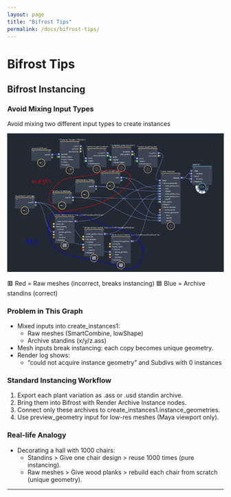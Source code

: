 ```yaml
---
layout: page
title: "Bifrost Tips"
permalink: /docs/bifrost-tips/
---
```


# Bifrost Tips

## Bifrost Instancing
### Avoid Mixing Input Types
Avoid mixing two different input types to create instances

![img.png](bifrost-instancing-issue.png)

🟥 Red = Raw meshes (incorrect, breaks instancing)
🟦 Blue = Archive standins (correct)

### Problem in This Graph
* Mixed inputs into create_instances1:
  * Raw meshes (SmartCombine, lowShape)
  * Archive standins (x/y/z.ass)
* Mesh inputs break instancing: each copy becomes unique geometry.
* Render log shows:
  * “could not acquire instance geometry” and Subdivs with 0 instances

### Standard Instancing Workflow
1. Export each plant variation as .ass or .usd standin archive.
2. Bring them into Bifrost with Render Archive Instance nodes.
3. Connect only these archives to create_instances1.instance_geometries.
4. Use preview_geometry input for low-res meshes (Maya viewport only).

### Real-life Analogy
* Decorating a hall with 1000 chairs:
  * Standins > Give one chair design > reuse 1000 times (pure instancing).
  * Raw meshes > Give wood planks > rebuild each chair from scratch (unique geometry).

---